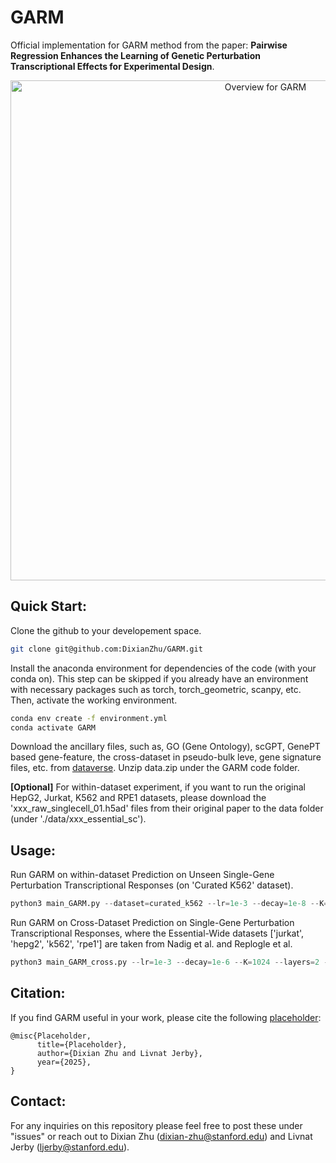 # GARM
Official implementation for GARM method from the paper: **Pairwise Regression Enhances the Learning of Genetic Perturbation Transcriptional Effects for Experimental Design**.

<p align="center">
  <img src="figures/GARM.jpg" width="800" title="Overview for GARM">
</p>

## Quick Start:
Clone the github to your developement space.
```bash
git clone git@github.com:DixianZhu/GARM.git
```
Install the anaconda environment for dependencies of the code (with your conda on). This step can be skipped if you already have an environment with necessary packages such as torch, torch_geometric, scanpy, etc. Then, activate the working environment.
```bash
conda env create -f environment.yml
conda activate GARM
```
Download the ancillary files, such as, GO (Gene Ontology), scGPT, GenePT based gene-feature, the cross-dataset in pseudo-bulk leve, gene signature files, etc. from [dataverse](https://dataverse.harvard.edu/dataset.xhtml?persistentId=doi%3A10.7910%2FDVN%2FVRH0Y9&version=DRAFT). Unzip data.zip under the GARM code folder.

**[Optional]** For within-dataset experiment, if you want to run the original HepG2, Jurkat, K562 and RPE1 datasets, please download the 'xxx_raw_singlecell_01.h5ad' files from their original paper to the data folder (under './data/xxx_essential_sc').

## Usage:
Run GARM on within-dataset Prediction on Unseen Single-Gene Perturbation Transcriptional Responses (on 'Curated K562' dataset).
```python
python3 main_GARM.py --dataset=curated_k562 --lr=1e-3 --decay=1e-8 --K=1024 --layers=2 --batch_size=16 
```

Run GARM on Cross-Dataset Prediction on Single-Gene Perturbation Transcriptional Responses, where the Essential-Wide datasets ['jurkat', 'hepg2', 'k562', 'rpe1'] are taken from Nadig et al. and Replogle et al.
```python
python3 main_GARM_cross.py --lr=1e-3 --decay=1e-6 --K=1024 --layers=2 --batch_size=16 
```

## Citation:
If you find GARM useful in your work, please cite the following [placeholder](https://arxiv.org/abs/2402.06104):
```
@misc{Placeholder,
      title={Placeholder}, 
      author={Dixian Zhu and Livnat Jerby},
      year={2025},
}
```

## Contact:
For any inquiries on this repository please feel free to post these under "issues" or reach out to Dixian Zhu (dixian-zhu@stanford.edu) and Livnat Jerby (ljerby@stanford.edu).
